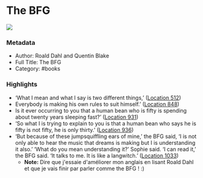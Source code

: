 # The BFG

![](https://images-na.ssl-images-amazon.com/images/I/51xot6elUTL._SL2000_.jpg)

### Metadata

- Author: Roald Dahl and Quentin Blake
- Full Title: The BFG
- Category: #books

### Highlights

- ‘What I mean and what I say is two different things,’ ([Location 512](https://readwise.io/to_kindle?action=open&asin=B002VISNH6&location=512))
- Everybody is making his own rules to suit himself.’ ([Location 848](https://readwise.io/to_kindle?action=open&asin=B002VISNH6&location=848))
- Is it ever occurring to you that a human bean who is fifty is spending about twenty years sleeping fast?’ ([Location 931](https://readwise.io/to_kindle?action=open&asin=B002VISNH6&location=931))
- ‘So what I is trying to explain to you is that a human bean who says he is fifty is not fifty, he is only thirty.’ ([Location 936](https://readwise.io/to_kindle?action=open&asin=B002VISNH6&location=936))
- ‘But because of these jumpsquiffling ears of mine,’ the BFG said, ‘I is not only able to hear the music that dreams is making but I is understanding it also.’ ‘What do you mean understanding it?’ Sophie said. ‘I can read it,’ the BFG said. ‘It talks to me. It is like a langwitch.’ ([Location 1033](https://readwise.io/to_kindle?action=open&asin=B002VISNH6&location=1033))
    - **Note:** Dire que j'essaie d'améliorer mon anglais en lisant Roald Dahl et que je vais finir par parler comme the BFG ! :)
